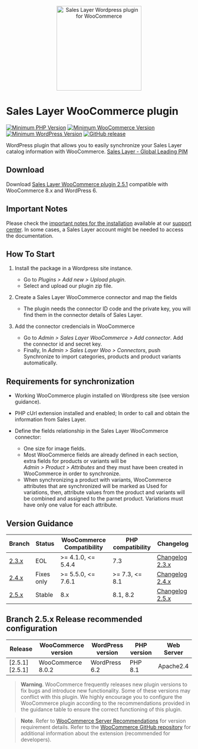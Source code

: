 

<a href="https://support.saleslayer.com"><p align="center"><img src="https://saleslayer.com/assets/images/logo.svg" alt="Sales Layer Wordpress plugin for WooCommerce" width="230"></p></a>

# Sales Layer WooCommerce plugin

[![Minimum PHP Version](https://img.shields.io/badge/php-%3E%3D%208.1-8892BF.svg?style=flat-square)](https://php.net/) [![Minimum WooCommerce Version](https://img.shields.io/badge/WooCommerce-%3E%3D%208.0-AA92BF.svg?style=flat-square)](https://wordpress.org/plugins/woocommerce/) [![Minimum WordPress Version](https://img.shields.io/badge/Wordpress-%3E%3D%206.0-4892BF.svg?style=flat-square)](https://wordpress.org/Download/) [![GitHub release](https://img.shields.io/badge/release-v2.5.0-blue)](https://github.com/saleslayer/Sales_Layer_WooCommerce)

WordPress plugin that allows you to easily synchronize your Sales Layer catalog information with WooCommerce.
[Sales Layer - Global Leading PIM][saleslayer-home]

## Download

Download [Sales Layer WooCommerce plugin 2.5.1](https://github.com/saleslayer/Sales_Layer_WooCommerce/releases/download/2.5.1/saleslayer_woocommerce.zip) compatible with WooCommerce 8.x and WordPress 6.

## Important Notes

Please check the [important notes for the installation][sc-important-notes] available at our [support center][sl-sc]. In some cases, a Sales Layer account might be needed to access the documentation.

## How To Start

1. Install the package in a Wordpress site instance.

	* Go to *Plugins > Add new > Upload plugin*.
	* Select and upload our plugin zip file.

2. Create a Sales Layer WooCommerce connector and map the fields

	* The plugin needs the connector ID code and the private key, you will find them in the connector details of Sales Layer.
    
3. Add the connector credencials in WooCommerce

	* Go to *Admin > Sales Layer WooCommerce > Add connector*. Add the connector id and secret key.
	* Finally, In *Admin > Sales Layer Woo > Connectors*, push Synchronize to import categories, products and product variants automatically.

## Requirements for synchronization

- Working WooCommerce plugin installed on Wordpress site (see version guidance).

- PHP cUrl extension installed and enabled; In order to call and obtain the information from Sales Layer.

- Define the fields relationship in the Sales Layer WooCommerce connector:
	- One size for image fields.
	- Most WooCommerce fields are already defined in each section, extra fields for products or variants will be<br/> *Admin > Product > Attributes* and they must have been created in WooCommerce in order to synchronize.
	- When synchronizing a product with variants, WooCommerce attributes that are synchronized will be marked as Used for variations, then, attribute values from the product and variants will be combined and assigned to the parnet product. Variations must have only one value for each attribute.
	
## Version Guidance

| Branch         | Status     | WooCommerce Compatibility     | PHP compatibility | Changelog                             |
|----------------|------------|-------------------------------|-------------------|---------------------------------------|
| [2.3.x]        | EOL        | >= 4.1.0, <= 5.4.4            | 7.3               | [Changelog 2.3.x][changelog-2.3.x]    |
| [2.4.x]        | Fixes only | >= 5.5.0, <= 7.6.1            | \>= 7.3, <= 8.1   | [Changelog 2.4.x][changelog-2.4.x]    |
| [2.5.x]        | Stable     | 8.x                           | 8.1, 8.2          | [Changelog 2.5.x][changelog-2.5.x]    |

## Branch 2.5.x Release recommended configuration

| Release        | WooCommerce version | WordPress version | PHP version    | Web Server | 
|----------------|---------------------|-------------------|----------------|------------|
| [2.5.1][2.5.1] | WooCommerce 8.0.2   | WordPress 6.2     | PHP 8.1        | Apache2.4  |


> **Warning**.
> WooCommerce frequently releases new plugin versions to fix bugs and introduce new functionality. Some of these versions may conflict with this plugin. We highly encourage you to configure the WooCommerce plugin according to the recommendations provided in the guidance table to ensure the correct functioning of this plugin. 

> **Note**. 
> Refer to [WooCommerce Server Recommendations][woo-server-recomm] for version requirement details. Refer to the [WooCommerce GitHub repository][woo-github] for additional information about the extension (recommended for developers).

[saleslayer-home]: https://www.saleslayer.com
[changelog-2.3.x]: https://github.com/saleslayer/Sales_Layer_WooCommerce/blob/2.3.x/CHANGELOG.md
[changelog-2.4.x]: https://github.com/saleslayer/Sales_Layer_WooCommerce/blob/2.4.x/CHANGELOG.md
[changelog-2.5.x]: https://github.com/saleslayer/Sales_Layer_WooCommerce/blob/2.5.x/CHANGELOG.md
[sc-important-notes]: https://support.saleslayer.com/woocommerce/important-notes-about-connector
[sl-sc]: https://support.saleslayer.com
[woo-server-recomm]: https://woocommerce.com/document/server-requirements/
[woo-github]: https://github.com/woocommerce/woocommerce
[2.3.x]:https://github.com/saleslayer/Sales_Layer_WooCommerce/tree/2.3.x
[2.4.x]:https://github.com/saleslayer/Sales_Layer_WooCommerce/tree/2.4.x
[2.5.x]:https://github.com/saleslayer/Sales_Layer_WooCommerce/tree/2.5.x
[2.5.0]:https://github.com/saleslayer/Sales_Layer_WooCommerce/releases/tag/2.5.0
